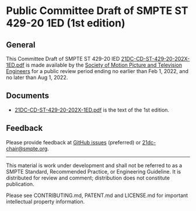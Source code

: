 # Public Committee Draft of SMPTE ST 429-20 1ED (1st edition)

## General

This Committee Draft of SMPTE ST 429-20 IED [21DC-CD-ST-429-20-202X-1ED.pdf](21DC-CD-ST-429-20-202X-1ED.pdf) is made available by the 
[Society of Motion Picture and Television Engineers](https://www.smpte.org) for a public review period ending no earlier than Feb 1, 2022, and no later than Aug 1, 2022.

## Documents

* [21DC-CD-ST-429-20-202X-1ED.pdf](21DC-CD-ST-429-20-202X-1ED.pdf) is the text of the 1st edition.

## Feedback

Please provide feedback at [GitHub issues](https://github.com/SMPTE/st429-20/issues) (preferred) or [21dc-chair@smpte.org](mailto:21dc-chair@smpte.org).

---

This material is work under development and shall not be referred to as a SMPTE Standard, Recommended Practice, or Engineering Guideline. It is distributed for review and comment; distribution does not constitute publication.

Please see CONTRIBUTING.md, PATENT.md and LICENSE.md for important intellectual property information.